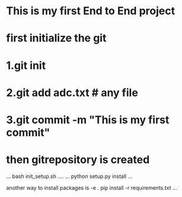 # This is my first End to End project
# first initialize the git
# 1.git init
# 2.git add adc.txt # any file
# 3.git commit -m "This is my first commit"
# then gitrepository is created
...
bash init_setup.sh
....
...
python setup.py install
...
>>>
another way to install packages is
-e . 
pip install -r requirements.txt
...
